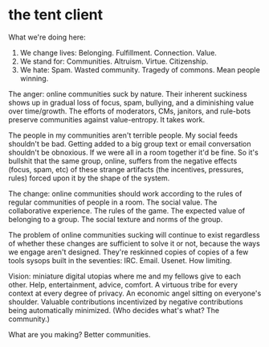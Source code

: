 the tent client
===============

What we're doing here: 

1. We change lives: Belonging. Fulfillment. Connection. Value.
2. We stand for: Communities. Altruism. Virtue. Citizenship.
3. We hate: Spam. Wasted community. Tragedy of commons. Mean people winning.

The anger: online communities suck by nature. Their inherent suckiness shows up in gradual loss of focus, spam, bullying, and a diminishing value over time/growth. The efforts of moderators, CMs, janitors, and rule-bots preserve communities against value-entropy. It takes work.

The people in my communities aren't terrible people. My social feeds shouldn't be bad. Getting added to a big group text or email conversation shouldn't be obnoxious. If we were all in a room together it'd be fine. So it's bullshit that the same group, online, suffers from the negative effects (focus, spam, etc) of these strange artifacts (the incentives, pressures, rules) forced upon it by the shape of the system.

The change: online communities should work according to the rules of regular communities of people in a room. The social value. The collaborative experience. The rules of the game. The expected value of belonging to a group. The social texture and norms of the group.

The problem of online communities sucking will continue to exist regardless of whether these changes are sufficient to solve it or not, because the ways we engage aren't designed. They're reskinned copies of copies of a few tools sysops built in the seventies: IRC. Email. Usenet. How limiting.

Vision: miniature digital utopias where me and my fellows give to each other. Help, entertainment, advice, comfort. A virtuous tribe for every context at every degree of privacy. An economic angel sitting on everyone's shoulder. Valuable contributions incentivized by negative contributions being automatically minimized. (Who decides what's what? The community.)

What are you making? Better communities.